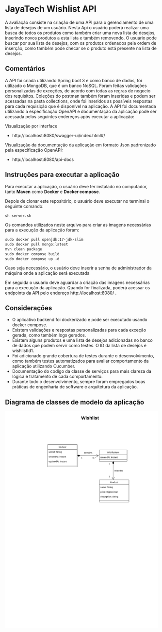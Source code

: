 # JayaTech Wishlist API
A avaliação consiste na criação de uma API para o gerenciamento de uma lista de desejos de um usuário. Nesta Api o usuário poderá realizar uma busca de todos os produtos como também criar uma nova lista de desejos, inserindo novos produtos a esta lista e também removendo. O usuário pode buscar por sua lista de desejos, com os produtos ordenados pela ordem de inserção, como também pode checar se o produto está presente na lista de desejos.

## Comentários
A API foi criada utilizando Spring boot 3 e como banco de dados, foi utilizado o MongoDB, que é um banco NoSQL. Foram feitas validações personalizadas de exceções, de acordo com todas as regras de negocio dos requisitos. Coleções do postman também foram inseridas e podem ser acessadas na pasta collections, onde foi inseridos as possíveis respostas para cada requisição que é disponível na aplicação.
A API foi documentada utilizando a especificação OpenAPI e documentação da aplicação pode ser acessada pelos seguintes endereços após executar a aplicação:

Visualização por interface
* http://localhost:8080/swagger-ui/index.html#/

Visualização da documentação da aplicação em formato Json padronizado  pela especificação OpenAPI:
* http://localhost:8080/api-docs

## Instruções para executar a aplicação
Para executar a aplicação, o usuário deve ter instalado no computador, tanto <b>Maven</b> como <b>Docker</b> e <b>Docker compose</b>.

Depois de clonar este repositório, o usuário deve executar no terminal o seguinte comando:

```
sh server.sh
```
Os comandos utilizados neste arquivo para criar as imagens necessárias para a execução da aplicação foram:

```
sudo docker pull openjdk:17-jdk-slim
sudo docker pull mongo:latest
mvn clean package
sudo docker compose build
sudo docker compose up -d
```

Caso seja necessário, o usuário deve inserir a senha de administrador da máquina onde a aplicação será executada

Em seguida o usuário deve aguardar a criação das imagens necessárias para a execução da aplicação. Quando for finalizada, poderá acessar os endpoints da API pelo endereço http://localhost:8080/ .

## Considerações
* O aplicativo backend foi dockerizado e pode ser executado usando docker compose.
* Existem validações e respostas personalizadas para cada exceção gerada, como também logs gerados.
* Existem alguns produtos e uma lista de desejos adicionadas no banco de dados que podem servir como testes. O ID da lista de desejos é wishlistId1.
* Foi adicionado grande cobertura de testes durante o desenvolvimento, como também testes automatizados para avaliar comportamento da aplicação utilizando Cucumber.
* Documentação do codigo da classe de serviços para mais clareza da lógica e tratamento de cada comportamento.
* Durante todo o desenvolvimento, sempre foram empregados boas práticas de engenharia de software e arquitetura da aplicação.

## Diagrama de classes de modelo da aplicação
![Diagrama de classes de modelo- Wishlist](diagrams/wishlist-class-diagram.drawio.png)